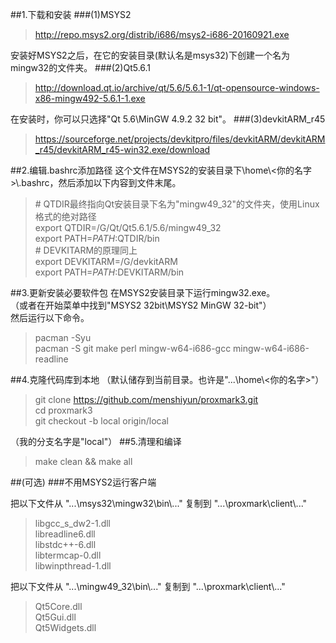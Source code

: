 
##1.下载和安装
###(1)MSYS2
>http://repo.msys2.org/distrib/i686/msys2-i686-20160921.exe

安装好MSYS2之后，在它的安装目录(默认名是msys32)下创建一个名为mingw32的文件夹。
###(2)Qt5.6.1
>http://download.qt.io/archive/qt/5.6/5.6.1-1/qt-opensource-windows-x86-mingw492-5.6.1-1.exe

在安装时，你可以只选择"Qt 5.6\MinGW 4.9.2 32 bit"。
###(3)devkitARM_r45
>https://sourceforge.net/projects/devkitpro/files/devkitARM/devkitARM_r45/devkitARM_r45-win32.exe/download

##2.编辑.bashrc添加路径
这个文件在MSYS2的安装目录下\home\\<你的名字>\\.bashrc，然后添加以下内容到文件末尾。
>\# QTDIR最终指向Qt安装目录下名为"mingw49_32"的文件夹，使用Linux格式的绝对路径  
export QTDIR=/G/Qt/Qt5.6.1/5.6/mingw49_32  
export PATH=$PATH:$QTDIR/bin  
\# DEVKITARM的原理同上  
export DEVKITARM=/G/devkitARM  
export PATH=$PATH:$DEVKITARM/bin

##3.更新安装必要软件包
在MSYS2安装目录下运行mingw32.exe。  
（或者在开始菜单中找到"MSYS2 32bit\MSYS2 MinGW 32-bit"）  
然后运行以下命令。  
>pacman -Syu  
pacman -S git make perl mingw-w64-i686-gcc mingw-w64-i686-readline

##4.克隆代码库到本地
（默认储存到当前目录。也许是"...\home\\<你的名字>"）
>git clone https://github.com/menshiyun/proxmark3.git  
cd proxmark3  
git checkout -b local origin/local

（我的分支名字是"local"）
##5.清理和编译
>make clean && make all

##(可选)
###不用MSYS2运行客户端

把以下文件从 "...\msys32\mingw32\bin\\..." 复制到 "...\proxmark\client\\..."
>libgcc_s_dw2-1.dll  
libreadline6.dll  
libstdc++-6.dll  
libtermcap-0.dll  
libwinpthread-1.dll  

把以下文件从 "...\mingw49_32\bin\\..." 复制到 "...\proxmark\client\\..."
>Qt5Core.dll  
Qt5Gui.dll  
Qt5Widgets.dll

